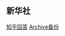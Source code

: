 ## 新华社 
[知乎回答](https://www.zhihu.com/question/519022911/answer/2400699271) [Archive备份](https://archive.ph/01BRG)

